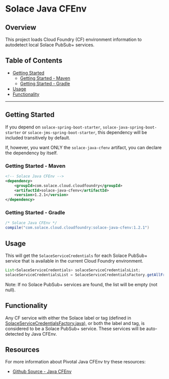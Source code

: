 # Solace Java CFEnv

## Overview

This project loads Cloud Foundry (CF) environment information to autodetect local Solace PubSub+ services.

## Table of Contents

* [Getting Started](#getting-started)
    * [Getting Started - Maven](#getting-started---maven)
    * [Getting Started - Gradle](#getting-started---gradle)
* [Usage](#usage)
* [Functionality](#functionality)

---

## Getting Started

If you depend on `solace-spring-boot-starter`, `solace-java-spring-boot-starter` or `solace-jms-spring-boot-starter`, this dependency will be included transitively by default.

If, however, you want ONLY the `solace-java-cfenv` artifact, you can declare the dependency by itself.

### Getting Started - Maven
```xml
<!-- Solace Java CFEnv -->
<dependency>
    <groupId>com.solace.cloud.cloudfoundry</groupId>
    <artifactId>solace-java-cfenv</artifactId>
    <version>1.2.1</version>
</dependency>
```

### Getting Started - Gradle
```groovy
/* Solace Java CFEnv */
compile("com.solace.cloud.cloudfoundry:solace-java-cfenv:1.2.1")
```

## Usage

This will get the `SolaceServiceCredentials` for each Solace PubSub+ service that is available in the current Cloud Foundry environment.

```java
List<SolaceServiceCredentials> solaceServiceCredentialsList;
solaceServiceCredentialsList = SolaceServiceCredentialsFactory.getAllFromCloudFoundry();
```

Note: If no Solace PubSub+ services are found, the list will be empty (not null).

## Functionality

Any CF service with either the Solace label or tag (defined in [SolaceServiceCredentialsFactory.java](./src/main/java/com/solace/spring/cloud/core/SolaceServiceCredentialsFactory.java)), or both the label and tag, is considered to be a Solace PubSub+ service. These services will be auto-detected by Java CFEnv.

## Resources

For more information about Pivotal Java CFEnv try these resources:
- [Github Source - Java CFEnv](//github.com/pivotal-cf/java-cfenv)